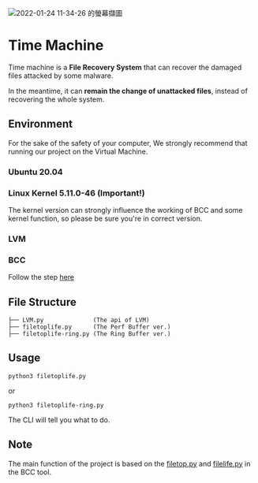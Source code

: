 ![2022-01-24 11-34-26 的螢幕擷圖](https://user-images.githubusercontent.com/55401762/150717884-b904ccef-7c0b-4730-a78e-50ebd6605198.png)
# Time Machine
Time machine is a **File Recovery System** that can recover the damaged files attacked by some malware.

In the meantime, it can **remain the change of unattacked files**, instead of recovering the whole system.

## Environment
For the sake of the safety of your computer, We strongly recommend that running our project on the Virtual Machine.
### Ubuntu 20.04
### Linux Kernel 5.11.0-46 (Important!)
The kernel version can strongly influence the working of BCC and some kernel function, so please be sure you're in correct version.
### LVM
### BCC
Follow the step [here](https://github.com/iovisor/bcc/blob/master/INSTALL.md#ubuntu---source)
## File Structure
```
├── LVM.py              (The api of LVM)
├── filetoplife.py      (The Perf Buffer ver.)
├── filetoplife-ring.py (The Ring Buffer ver.)
```
## Usage

```
python3 filetoplife.py
```
or
```
python3 filetoplife-ring.py
```

The CLI will tell you what to do.

## Note

The main function of the project is based on the [filetop.py](https://github.com/iovisor/bcc/blob/master/tools/filetop.py) and [filelife.py](https://github.com/iovisor/bcc/blob/master/tools/filelife.py) in the BCC tool.
